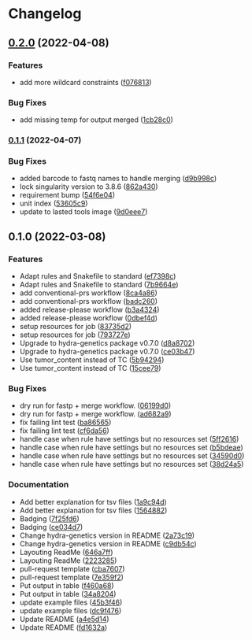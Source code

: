 # Changelog

## [0.2.0](https://www.github.com/hydra-genetics/prealignment/compare/v0.1.1...v0.2.0) (2022-04-08)


### Features

* add more wildcard constraints ([f076813](https://www.github.com/hydra-genetics/prealignment/commit/f0768133c45f12d5ca72703e670908ad3ffca93b))


### Bug Fixes

* add missing temp for output merged ([1cb28c0](https://www.github.com/hydra-genetics/prealignment/commit/1cb28c0aebf3a505d14c6d5b2f1597983d7ff466))

### [0.1.1](https://www.github.com/hydra-genetics/prealignment/compare/v0.1.0...v0.1.1) (2022-04-07)


### Bug Fixes

* added barcode to fastq names to handle merging ([d9b998c](https://www.github.com/hydra-genetics/prealignment/commit/d9b998cc46e650e3ee15a789681349c82c073221))
* lock singularity version to 3.8.6 ([862a430](https://www.github.com/hydra-genetics/prealignment/commit/862a430fdca0d64f65a55662537f8f80c0b99fd1))
* requirement bump ([54f6e04](https://www.github.com/hydra-genetics/prealignment/commit/54f6e042d470849fac277d255f1dabd8b429eb99))
* unit index ([53605c9](https://www.github.com/hydra-genetics/prealignment/commit/53605c9da32c7cdfaa31a6c9849b8bae74b210ec))
* update to lasted tools image ([9d0eee7](https://www.github.com/hydra-genetics/prealignment/commit/9d0eee7a713b730288c0d0750c40eca2ab77c09b))

## 0.1.0 (2022-03-08)


### Features

* Adapt rules and Snakefile to standard ([ef7398c](https://www.github.com/hydra-genetics/prealignment/commit/ef7398c498ef3de25d8f9fe5813252b58e98c836))
* Adapt rules and Snakefile to standard ([7b9664e](https://www.github.com/hydra-genetics/prealignment/commit/7b9664e0dda182eaa58a9cbc255c9f138e2642cd))
* add conventional-prs workflow ([8ca4a86](https://www.github.com/hydra-genetics/prealignment/commit/8ca4a86c107e48aa47eddf38ff73222c2d7f2b59))
* add conventional-prs workflow ([badc260](https://www.github.com/hydra-genetics/prealignment/commit/badc260b2f1a04cb07cfd11f790ca50547a2e774))
* added release-please workflow ([b3a4324](https://www.github.com/hydra-genetics/prealignment/commit/b3a43245bfb2b93b417148f79a3124d2e547faf7))
* added release-please workflow ([0dbef4d](https://www.github.com/hydra-genetics/prealignment/commit/0dbef4decd9340d068f24caac8549f09efa4fc3a))
* setup resources for job ([83735d2](https://www.github.com/hydra-genetics/prealignment/commit/83735d25ad7057155d6684fe8ff5aa9d0bd331a5))
* setup resources for job ([793727e](https://www.github.com/hydra-genetics/prealignment/commit/793727e891cdbe024a61e321ecf8e19b5c901b7d))
* Upgrade to hydra-genetics package v0.7.0 ([d8a8702](https://www.github.com/hydra-genetics/prealignment/commit/d8a870289d64a00c099eb4ab675a3d3cfaa5bf4b))
* Upgrade to hydra-genetics package v0.7.0 ([ce03b47](https://www.github.com/hydra-genetics/prealignment/commit/ce03b475822b96058df7249c594bceca9ae6bae0))
* Use tumor_content instead of TC ([5b94294](https://www.github.com/hydra-genetics/prealignment/commit/5b94294200d7ba3f0aaece8c220e1a3a749604eb))
* Use tumor_content instead of TC ([15cee79](https://www.github.com/hydra-genetics/prealignment/commit/15cee79fb7e3b9a835c45f95d3d30b58ff270daf))


### Bug Fixes

* dry run for fastp + merge workflow. ([06199d0](https://www.github.com/hydra-genetics/prealignment/commit/06199d0b03c6f0a6df4743af661135ccbb17fdea))
* dry run for fastp + merge workflow. ([ad682a9](https://www.github.com/hydra-genetics/prealignment/commit/ad682a952d9cefab2677e4846073a9643d56a246))
* fix failing lint test ([ba86565](https://www.github.com/hydra-genetics/prealignment/commit/ba86565b78db275c1545d64a0e45171cfc639576))
* fix failing lint test ([cf6da56](https://www.github.com/hydra-genetics/prealignment/commit/cf6da562967530da9fd54ecef5e84bd2a5b9339b))
* handle case when rule have settings but no resources set ([5ff2616](https://www.github.com/hydra-genetics/prealignment/commit/5ff2616ffc85312d1c78b438d142f5ddb5cd0988))
* handle case when rule have settings but no resources set ([b5bdeae](https://www.github.com/hydra-genetics/prealignment/commit/b5bdeaeba180f74911a8328c5f496de7abaaf3e6))
* handle case when rule have settings but no resources set ([34590d0](https://www.github.com/hydra-genetics/prealignment/commit/34590d03be12e2e2dd3ecd4918d3f632282edcac))
* handle case when rule have settings but no resources set ([38d24a5](https://www.github.com/hydra-genetics/prealignment/commit/38d24a563223ce471a073420f97a9b89a93c1dfd))


### Documentation

* Add better explanation for tsv files ([1a9c94d](https://www.github.com/hydra-genetics/prealignment/commit/1a9c94d3d00aaefcba6a0cf404c7b11d776881c8))
* Add better explanation for tsv files ([1564882](https://www.github.com/hydra-genetics/prealignment/commit/15648822ac599182c9b80206ce27a19d90c79a41))
* Badging ([7f25fd6](https://www.github.com/hydra-genetics/prealignment/commit/7f25fd6fcbe8fd002f0c5b34f6fd52f67b875840))
* Badging ([ce034d7](https://www.github.com/hydra-genetics/prealignment/commit/ce034d751c96ef66fc8532dae354a8bdd710b7b5))
* Change hydra-genetics version in README ([2a73c19](https://www.github.com/hydra-genetics/prealignment/commit/2a73c194a9b37fed4fdb03bc700dc835da9570bd))
* Change hydra-genetics version in README ([c9db54c](https://www.github.com/hydra-genetics/prealignment/commit/c9db54cb9d3e2adbebbf7d9334e6ef6d4b8e7432))
* Layouting ReadMe ([646a7ff](https://www.github.com/hydra-genetics/prealignment/commit/646a7ff0a20fb48e2492c4078cc2851159830148))
* Layouting ReadMe ([2223285](https://www.github.com/hydra-genetics/prealignment/commit/222328573d9159b6ab6b4b289b0f2a49d193c495))
* pull-request template ([cba7607](https://www.github.com/hydra-genetics/prealignment/commit/cba760792b9b0802ca424794d1906dac68113d33))
* pull-request template ([7e359f2](https://www.github.com/hydra-genetics/prealignment/commit/7e359f2b7f3e21bcd863f360dddcb1e93da885a1))
* Put output in table ([f460a68](https://www.github.com/hydra-genetics/prealignment/commit/f460a68af616b1dc043737e3e3cb06144ce1a80e))
* Put output in table ([34a8204](https://www.github.com/hydra-genetics/prealignment/commit/34a82047dd6d870f9f3cf7c3c7bb5c66bfa3d61d))
* update example files ([45b3f46](https://www.github.com/hydra-genetics/prealignment/commit/45b3f4682c4ad04fd92ab23ebe1bbe708173939d))
* update example files ([dc9f476](https://www.github.com/hydra-genetics/prealignment/commit/dc9f476465a0e72ca573822e25cc29493870d3d9))
* Update README ([a4e5d14](https://www.github.com/hydra-genetics/prealignment/commit/a4e5d140f9b548aac05ad759a0fea066e2f35644))
* Update README ([fd1632a](https://www.github.com/hydra-genetics/prealignment/commit/fd1632ae1881253eebd1ed8b7bc85f500ba65cfb))
